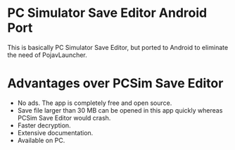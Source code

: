 # PC Simulator Save Editor Android Port

This is basically PC Simulator Save Editor, but ported to Android to eliminate the need of PojavLauncher.

# Advantages over PCSim Save Editor
- No ads. The app is completely free and open source.
- Save file larger than 30 MB can be opened in this app quickly whereas PCSim Save Editor would crash.
- Faster decryption.
- Extensive documentation.
- Available on PC.
